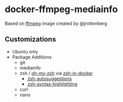# docker-ffmpeg-mediainfo

Based on [ffmpeg](https://github.com/jrottenberg/ffmpeg) image created by @jrottenberg

## Customizations

* Ubuntu only
* Package Additions
  * git
  * mediainfo
  * zsh / [oh-my-zsh](https://ohmyz.sh/) via [zsh-in-docker](https://github.com/deluan/zsh-in-docker)
    * [zsh-autosuggestions](https://github.com/zsh-users/zsh-autosuggestions)
    * [zsh-syntax-highlighting](https://github.com/zsh-users/zsh-syntax-highlighting)
  * curl
  * nano

